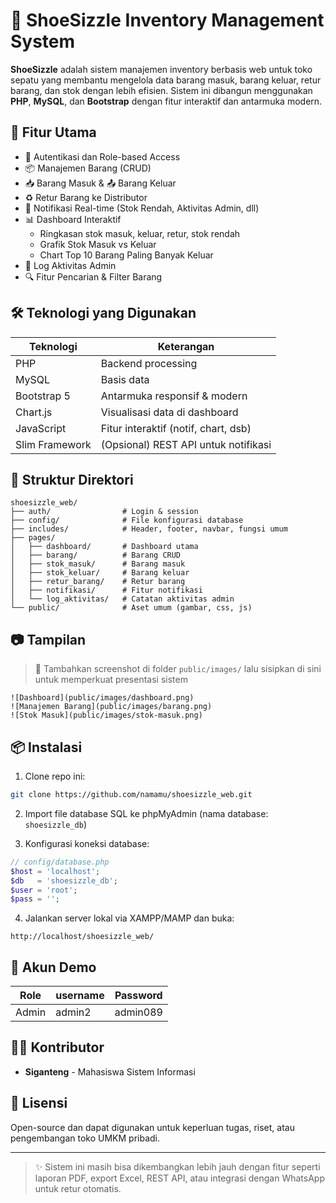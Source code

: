 # 🧾 ShoeSizzle Inventory Management System

**ShoeSizzle** adalah sistem manajemen inventory berbasis web untuk toko sepatu yang membantu mengelola data barang masuk, barang keluar, retur barang, dan stok dengan lebih efisien. Sistem ini dibangun menggunakan **PHP**, **MySQL**, dan **Bootstrap** dengan fitur interaktif dan antarmuka modern.

## 🚀 Fitur Utama

- 🔐 Autentikasi dan Role-based Access
- 📦 Manajemen Barang (CRUD)
- 📥 Barang Masuk & 📤 Barang Keluar
- ♻️ Retur Barang ke Distributor
- 🔔 Notifikasi Real-time (Stok Rendah, Aktivitas Admin, dll)
- 📊 Dashboard Interaktif
  - Ringkasan stok masuk, keluar, retur, stok rendah
  - Grafik Stok Masuk vs Keluar
  - Chart Top 10 Barang Paling Banyak Keluar
- 🧾 Log Aktivitas Admin
- 🔍 Fitur Pencarian & Filter Barang

## 🛠️ Teknologi yang Digunakan

| Teknologi       | Keterangan                         |
|----------------|-------------------------------------|
| PHP            | Backend processing                  |
| MySQL          | Basis data                          |
| Bootstrap 5    | Antarmuka responsif & modern        |
| Chart.js       | Visualisasi data di dashboard       |
| JavaScript     | Fitur interaktif (notif, chart, dsb)|
| Slim Framework | (Opsional) REST API untuk notifikasi|

## 📁 Struktur Direktori

```
shoesizzle_web/
├── auth/                # Login & session
├── config/              # File konfigurasi database
├── includes/            # Header, footer, navbar, fungsi umum
├── pages/
│   ├── dashboard/       # Dashboard utama
│   ├── barang/          # Barang CRUD
│   ├── stok_masuk/      # Barang masuk
│   ├── stok_keluar/     # Barang keluar
│   ├── retur_barang/    # Retur barang
│   ├── notifikasi/      # Fitur notifikasi
│   └── log_aktivitas/   # Catatan aktivitas admin
└── public/              # Aset umum (gambar, css, js)
```

## 📷 Tampilan

> 🚧 Tambahkan screenshot di folder `public/images/` lalu sisipkan di sini untuk memperkuat presentasi sistem

```
![Dashboard](public/images/dashboard.png)
![Manajemen Barang](public/images/barang.png)
![Stok Masuk](public/images/stok-masuk.png)
```

## 📦 Instalasi

1. Clone repo ini:

```bash
git clone https://github.com/namamu/shoesizzle_web.git
```

2. Import file database SQL ke phpMyAdmin (nama database: `shoesizzle_db`)

3. Konfigurasi koneksi database:

```php
// config/database.php
$host = 'localhost';
$db   = 'shoesizzle_db';
$user = 'root';
$pass = '';
```

4. Jalankan server lokal via XAMPP/MAMP dan buka:

```
http://localhost/shoesizzle_web/
```

## 🧪 Akun Demo

| Role    | username                         | Password       |
|---------|----------------------------------|----------------|
| Admin   | admin2                           | admin089       |

## 👨‍💻 Kontributor

- **Siganteng** - Mahasiswa Sistem Informasi  

## 📄 Lisensi

Open-source dan dapat digunakan untuk keperluan tugas, riset, atau pengembangan toko UMKM pribadi.

---

> ✨ Sistem ini masih bisa dikembangkan lebih jauh dengan fitur seperti laporan PDF, export Excel, REST API, atau integrasi dengan WhatsApp untuk retur otomatis.